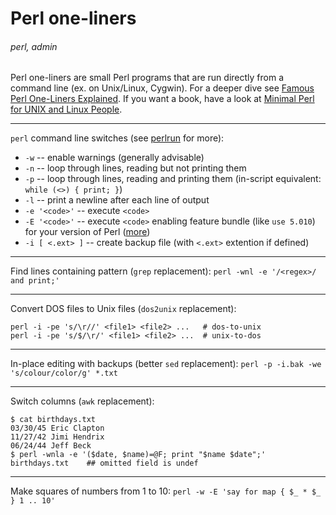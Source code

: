 # Perl one-liners
###### perl, admin

Perl one-liners are small Perl programs that are run directly from a command line (ex. on Unix/Linux, Cygwin). For a deeper dive see [Famous Perl One-Liners Explained](http://www.catonmat.net/blog/perl-one-liners-explained-part-one/). If you want a book, have a look at [Minimal Perl for UNIX and Linux People](http://www.amazon.com/Minimal-Perl-UNIX-Linux-People/dp/1932394508/ref=sr_1_1?ie=UTF8&qid=1358096838&sr=8-1&keywords=minimal+perl+for+unix).

---

`perl` command line switches (see [perlrun](http://perldoc.perl.org/perlrun.html) for more):

 * `-w` -- enable warnings (generally advisable)
 * `-n` -- loop through lines, reading but not printing them
 * `-p` -- loop through lines, reading and printing them (in-script equivalent: `while (<>) { print; }`)
 * `-l` -- print a newline after each line of output
 * `-e '<code>'` -- execute `<code>`
 * `-E '<code>'` -- execute `<code>` enabling feature bundle (like `use 5.010`) for your version of Perl ([more](http://perldoc.perl.org/feature.html#IMPLICIT-LOADING))
 * `-i [ <.ext> ]` -- create backup file (with `<.ext>` extention if defined)

---

Find lines containing pattern (`grep` replacement): `perl -wnl -e '/<regex>/ and print;'`

---

Convert DOS files to Unix files (`dos2unix` replacement):

    perl -i -pe 's/\r//' <file1> <file2> ...   # dos-to-unix
    perl -i -pe 's/$/\r/' <file1> <file2> ...  # unix-to-dos

---

In-place editing with backups (better `sed` replacement): `perl -p -i.bak -we 's/colour/color/g' *.txt`

---

Switch columns (`awk` replacement):

    $ cat birthdays.txt
    03/30/45 Eric Clapton
    11/27/42 Jimi Hendrix
    06/24/44 Jeff Beck
    $ perl -wnla -e '($date, $name)=@F; print "$name $date";' birthdays.txt    ## omitted field is undef

---

Make squares of numbers from 1 to 10: `perl -w -E 'say for map { $_ * $_  } 1 .. 10'`
